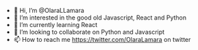- 👋 Hi, I’m @OlaraLLamara
- 👀 I’m interested in the good old Javascript, React and Python
- 🌱 I’m currently learning React
- 💞️ I’m looking to collaborate on Python and Javascript
- 📫 How to reach me https://twitter.com/OlaraLamara on twitter

<!---
OlaraLLamara/OlaraLLamara is a ✨ special ✨ repository because its `README.md` (this file) appears on your GitHub profile.
You can click the Preview link to take a look at your changes.
--->
